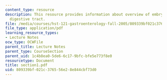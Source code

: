 ```yaml
---
content_type: resource
description: This resource provides information about overview of embryology of the
  digestive tract.
file: /media/courses/hst-121-gastroenterology-fall-2005/809339bf021c376556e28e844cbf73d0_section1.pdf
file_type: application/pdf
learning_resource_types:
- Lecture Notes
ocw_type: OCWFile
parent_title: Lecture Notes
parent_type: CourseSection
parent_uid: 1c4b8ea0-5de6-6c17-9bfc-bfe5e773f8e0
resourcetype: Document
title: section1.pdf
uid: 809339bf-021c-3765-56e2-8e844cbf73d0
---
```

